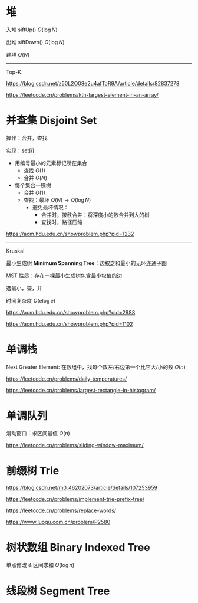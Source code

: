 # 堆

入堆 siftUp() $O(\log N)$

出堆 siftDown() $O(\log N)$

建堆 $O(N)$

---

Top-K:

https://blog.csdn.net/z50L2O08e2u4afToR9A/article/details/82837278

https://leetcode.cn/problems/kth-largest-element-in-an-array/

# 并查集 Disjoint Set

操作：合并，查找

实现：set[i]

- 用编号最小的元素标记所在集合
  - 查找 $O(1)$
  - 合并 $O(N)$
- 每个集合一棵树
  - 合并 $O(1)$
  - 查找：最坏 $O(N) \rightarrow O(\log N)$
    - 避免最坏情况：
      - 合并时，按秩合并：将深度小的数合并到大的树
      - 查找时，路径压缩

https://acm.hdu.edu.cn/showproblem.php?pid=1232

---

Kruskal

最小生成树 **Minimum Spanning Tree**：边权之和最小的无环连通子图

MST 性质：存在一棵最小生成树包含最小权值的边

选最小，查，并

时间复杂度 $O(e \log e)$

https://acm.hdu.edu.cn/showproblem.php?pid=2988

https://acm.hdu.edu.cn/showproblem.php?pid=1102

# 单调栈

Next Greater Element: 在数组中，找每个数左/右边第一个比它大/小的数 $O(n)$

https://leetcode.cn/problems/daily-temperatures/

https://leetcode.cn/problems/largest-rectangle-in-histogram/

# 单调队列

滑动窗口：求区间最值 $O(n)$

https://leetcode.cn/problems/sliding-window-maximum/

# 前缀树 Trie

https://blog.csdn.net/m0_46202073/article/details/107253959

https://leetcode.cn/problems/implement-trie-prefix-tree/

https://leetcode.cn/problems/replace-words/

https://www.luogu.com.cn/problem/P2580

# 树状数组 Binary Indexed Tree

单点修改 & 区间求和 $O(\log n)$

# 线段树 Segment Tree
